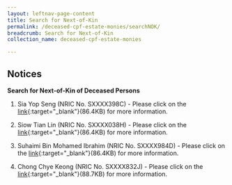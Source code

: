 ```yaml
---
layout: leftnav-page-content
title: Search for Next-of-Kin
permalink: /deceased-cpf-estate-monies/searchNOK/
breadcrumb: Search for Next-of-Kin
collection_name: deceased-cpf-estate-monies

---
```


Notices
---
**Search for Next-of-Kin of Deceased Persons**<br>

1) Sia Yop Seng (NRIC No. SXXXX398C)  - Please click on the [link](/AdvertisementT73582018.pdf){:target="_blank"}(86.4KB) for more information.

2) Siow Tian Lin (NRIC No. SXXXX038H)  - Please click on the [link](/AdvertisementT55282017.pdf){:target="_blank"}(86.4KB) for more information.

3) Suhaimi Bin Mohamed Ibrahim (NRIC No. SXXXX984D)  - Please click on the [link](/files/Adv%20T4411-2019.pdf){:target="_blank"}(86.4KB) for more information.

4) Chong Chye Keong (NRIC No. SXXXX832J)  - Please click on the [link](/files/Adv_T6218.pdf){:target="_blank"}(88.7KB) for more information.
